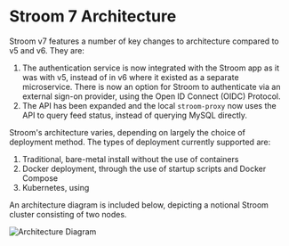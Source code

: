 # Stroom 7 Architecture

Stroom v7 features a number of key changes to architecture compared to v5 and v6. They are:

1. The authentication service is now integrated with the Stroom app as it was with v5, instead of in v6 where it existed as a separate microservice.
There is now an option for Stroom to authenticate via an external sign-on provider, using the Open ID Connect (OIDC) Protocol.
1. The API has been expanded and the local `stroom-proxy` now uses the API to query feed status, instead of querying MySQL directly.

Stroom's architecture varies, depending on largely the choice of deployment method. The types of deployment currently supported are:

1. Traditional, bare-metal install without the use of containers
1. Docker deployment, through the use of startup scripts and Docker Compose
1. Kubernetes, using 

An architecture diagram is included below, depicting a notional Stroom cluster consisting of two nodes.

![Architecture Diagram](/diagrams/stroom-7-non-containerised.puml.svg)